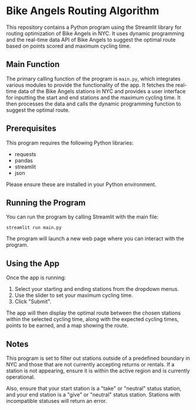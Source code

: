 # Bike Angels Routing Algorithm

This repository contains a Python program using the Streamlit library for routing optimization of Bike Angels in NYC. It uses dynamic programming and the real-time data API of Bike Angels to suggest the optimal route based on points scored and maximum cycling time. 

## Main Function

The primary calling function of the program is `main.py`, which integrates various modules to provide the functionality of the app. It fetches the real-time data of the Bike Angels stations in NYC and provides a user interface for inputting the start and end stations and the maximum cycling time. It then processes the data and calls the dynamic programming function to suggest the optimal route.

## Prerequisites

This program requires the following Python libraries:

- requests
- pandas
- streamlit
- json

Please ensure these are installed in your Python environment.

## Running the Program

You can run the program by calling Streamlit with the main file:

```
streamlit run main.py
```

The program will launch a new web page where you can interact with the program. 

## Using the App

Once the app is running:

1. Select your starting and ending stations from the dropdown menus.
2. Use the slider to set your maximum cycling time.
3. Click "Submit".

The app will then display the optimal route between the chosen stations within the selected cycling time, along with the expected cycling times, points to be earned, and a map showing the route.

## Notes

This program is set to filter out stations outside of a predefined boundary in NYC and those that are not currently accepting returns or rentals. If a station is not appearing, ensure it is within the active region and is currently operational. 

Also, ensure that your start station is a "take" or "neutral" status station, and your end station is a "give" or "neutral" status station. Stations with incompatible statuses will return an error.